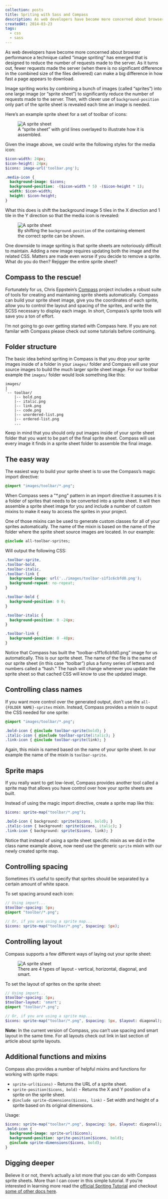 ```yaml
---
collection: posts
title: Spriting with Sass and Compass
description: As web developers have become more concerned about browser performance a technique called “image spriting” has emerged that is designed to reduce the number of requests made to the server. As it turns out, fewer requests made the server (when there is no significant difference in the combined size of the files delivered) can make a big difference in how fast a page appears to download...
createdAt: 2014-03-23
tags:
  - css
  - sass
---
```


As web developers have become more concerned about browser performance a technique called “image spriting” has emerged that is designed to reduce the number of requests made to the server. As it turns out, fewer requests made the server (when there is no significant difference in the combined size of the files delivered) can make a big difference in how fast a page appears to download.

Image spriting works by combining a bunch of images (called “sprites”) into one large image (or “sprite sheet”) to significantly reduce the number of requests made to the server. Then, with clever use of `background-position` only part of the sprite sheet is revealed each time an image is needed.

Here’s an example sprite sheet for a set of toolbar of icons:

<figure class="figure">
  <img class="figure-image" src="/content/sprite-sheet.svg" alt="A sprite sheet">
  <figcaption class="figure-caption">A &#8220;sprite sheet&#8221; with grid lines overlayed to illustrate how it is assembled.</figcaption>
</figure>

Given the image above, we could write the following styles for the media icon:

```sass
$icon-width: 24px;
$icon-height: 24px;
$icons: image-url('toolbar.png');

.media-icon {
  background-image: $icons;
  background-position: -($icon-width * 5) -($icon-height * 1);
  width: $icon-width;
  height: $icon-height;
}
```

What this does is shift the background image 5 tiles in the X direction and 1 tile in the Y direction so that the media icon is revealed:

<figure class="figure">
  <img class="figure-image" src="/content/sprite-sheet-position.svg" alt="A sprite sheet">
  <figcaption class="figure-caption">By shifting the <code>background-position</code> of the containing element the correct sprite can be shown.</figcaption>
</figure>

One downside to image spriting is that sprite sheets are notoriously difficult to maintain. Adding a new image requires updating both the image and the related CSS. Matters are made even worse if you decide to remove a sprite. What do you do then? Rejigger the entire sprite sheet?

## Compass to the rescue!

Fortunately for us, Chris Eppstein’s [Compass](http://beta.compass-style.org) project includes a robust suite of tools for creating and maintaining sprite sheets automatically. Compass can build your sprite sheet image, give you the coordinates of each sprite, allow you to control the layout and spacing of the sprites, and write the SCSS necessary to display each image. In short, Compass’s sprite tools will save you a ton of effort.

I’m not going to go over getting started with Compass here. If you are not familar with Compass please check out some tutorials before continuing.

## Folder structure

The basic idea behind spriting in Compass is that you drop your sprite images inside of a folder in your <code>images/</code> folder and Compass will use your source images to build the much larger sprite sheet image. For our toolbar example the <code>images/</code> folder would look something like this:

```
images/
|
`-- toolbar/
    |-- bold.png
    |-- italic.png
    |-- link.png
    |-- code.png
    |-- unordered-list.png
    |-- ordered-list.png
    ...
```

Keep in mind that you should only put images inside of your sprite sheet folder that you want to be part of the final sprite sheet. Compass will use every image it finds in a sprite sheet folder to assemble the final image.

## The easy way

The easiest way to build your sprite sheet is to use the Compass’s magic import directive:

```sass
@import "images/toolbar/*.png";
```

When Compass sees a "\*.png" pattern in an import directive it assumes it is a folder of sprites that needs to be converted into a sprite sheet. It will then assemble a sprite sheet image for you and include a number of custom mixins to make it easy to access the sprites in your project.

One of those mixins can be used to generate custom classes for all of your sprites automatically. The name of the mixin is based on the name of the folder where the sprite sheet source images are located. In our example:

```sass
@include all-toolbar-sprites;
```

Will output the following CSS:

```css
.toolbar-sprite,
.toolbar-bold,
.toolbar-italic,
.toolbar-link {
  background-image: url('../images/toolbar-s1f1c6cbfd0.png');
  background-repeat: no-repeat;
}

.toolbar-bold {
  background-position: 0 0;
}

.toolbar-italic {
  background-position: 0 -24px;
}

.toolbar-link {
  background-position: 0 -48px;
}
```

Notice that Compass has built the “toolbar-s1f1c6cbfd0.png” image for us automatically. This is our sprite sheet. The name of the file is the name of our sprite sheet (in this case “toolbar”) plus a funny series of letters and numbers called a “hash.” The hash will change whenever you update the sprite sheet so that cached CSS will know to use the updated image.

## Controlling class names

If you want more control over the generated output, don’t use the <code>all-{FOLDER NAME}-sprites</code> mixin. Instead, Compass provides a mixin to ouput the CSS needed for one sprite:

```sass
@import "images/toolbar/*.png";

.bold-icon { @include toolbar-sprite(bold); }
.italic-icon { @include toolbar-sprite(italic); }
.link-icon { @include toolbar-sprite(link); }
```

Again, this mixin is named based on the name of your sprite sheet. In our example the name of the mixin is <code>toolbar-sprite</code>.

## Sprite maps

If you really want to get low-level, Compass provides another tool called a sprite map that allows you have control over how your sprite sheets are built.

Instead of using the magic import directive, create a sprite map like this:

```sass
$icons: sprite-map("toolbar/*.png");

.bold-icon { background: sprite($icons, bold); }
.italic-icon { background: sprite($icons, italic); }
.link-icon { background: sprite($icons, link); }
```

Notice that instead of using a sprite sheet specific mixin as we did in the class name example above, now need use the generic <code>sprite</code> mixin with our newly created sprite map.

## Controlling spacing

Sometimes it’s useful to specify that sprites should be separated by a certain amount of white space.

To set spacing around each icon:

```sass
// Using import...
$toolbar-spacing: 5px;
@import "toolbar/*.png";

// Or, if you are using a sprite map...
$icons: sprite-map("toolbar/*.png", $spacing: 5px);
```

## Controlling layout

Compass supports a few different ways of laying out your sprite sheet:

<figure class="figure">
  <img class="figure-image" src="/content/sprite-sheet-layout.svg" alt="A sprite sheet">
  <figcaption class="figure-caption">There are 4 types of layout - vertical, horizontal, diagonal, and smart.</figcaption>
</figure>

To set the layout of sprites on the sprite sheet:

```sass
// Using import...
$toolbar-spacing: 5px;
$toolbar-layout: 'smart';
@import "toolbar/*.png";

// Or, if you are using a sprite map...
$icons: sprite-map("toolbar/*.png", $spacing: 5px, $layout: diagonal);
```

**Note:** In the current version of Compass, you can’t use spacing and smart layout in the same time. For all layouts check out link in last section of article about sprite layouts.

## Additional functions and mixins

Compass also provides a number of helpful mixins and functions for working with sprite maps:

- `sprite-url($icons)` - Returns the URL of a sprite sheet.
- `sprite-position($icons, bold)` - Returns the X and Y position of a sprite on the sprite sheet.
- `@include sprite-dimensions($icons, link)` - Set width and height of a sprite based on its original dimensions.

Usage:

```sass
$icons: sprite-map("toolbar/*.png", $spacing: 5px, $layout: diagonal);
.bold-icon {
  background-image: sprite-url($icons);
  background-position: sprite-position($icons, bold);
  @include sprite-dimensions($icons, bold);
}
```

## Digging deeper

Believe it or not, there’s actually a lot more that you can do with Compass sprite sheets. More than I can cover in this simple tutorial. If you’re interested in learning more read the [official Spriting Tutorial](http://beta.compass-style.org/help/tutorials/spriting/) and checkout [some of other docs here](http://beta.compass-style.org/search/?q=sprites).
